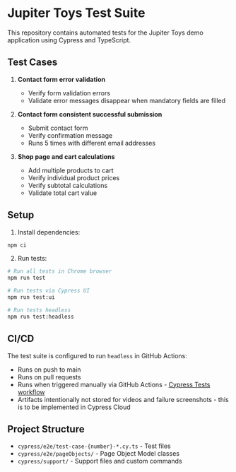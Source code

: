 # Jupiter Toys Test Suite

This repository contains automated tests for the Jupiter Toys demo application using Cypress and TypeScript.

## Test Cases

1. **Contact form error validation**

   - Verify form validation errors
   - Validate error messages disappear when mandatory fields are filled

2. **Contact form consistent successful submission**

   - Submit contact form
   - Verify confirmation message
   - Runs 5 times with different email addresses

3. **Shop page and cart calculations**
   - Add multiple products to cart
   - Verify individual product prices
   - Verify subtotal calculations
   - Validate total cart value

## Setup

1. Install dependencies:

```bash
npm ci
```

2. Run tests:

```bash
# Run all tests in Chrome browser
npm run test

# Run tests via Cypress UI
npm run test:ui

# Run tests headless
npm run test:headless
```
## CI/CD
The test suite is configured to run `headless` in GitHub Actions:
- Runs on push to main
- Runs on pull requests
- Runs when triggered manually via GitHub Actions - [Cypress Tests workflow](https://github.com/anatim/jupiter-toys-test-suite/actions/workflows/cypress.yml)
- Artifacts intentionally not stored for videos and failure screenshots - this is to be implemented in Cypress Cloud

## Project Structure

- `cypress/e2e/test-case-{number}-*.cy.ts` - Test files
- `cypress/e2e/pageObjects/` - Page Object Model classes
- `cypress/support/` - Support files and custom commands
